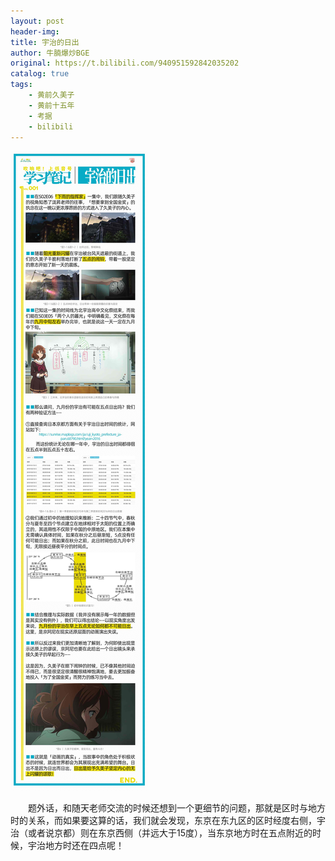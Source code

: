 ```yaml
---
layout: post
header-img:
title: 宇治的日出
author: 牛腩爆炒BGE
original: https://t.bilibili.com/940951592842035202
catalog: true
tags:
    - 黄前久美子
    - 黄前十五年
    - 考据
    - bilibili
---
```

![](/images/宇治的日出.jpg)

&emsp;&emsp;题外话，和随天老师交流的时候还想到一个更细节的问题，那就是区时与地方时的关系，而如果要这算的话，我们就会发现，东京在东九区的区时经度右侧，宇治（或者说京都）则在东京西侧（并远大于15度），当东京地方时在五点附近的时候，宇治地方时还在四点呢！